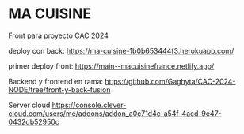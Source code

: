 # MA CUISINE


Front para proyecto CAC 2024


deploy con back:
https://ma-cuisine-1b0b653444f3.herokuapp.com/

primer deploy front:
https://main--macuisinefrance.netlify.app/

Backend y frontend en rama: https://github.com/Gaghyta/CAC-2024-NODE/tree/front-y-back-fusion

Server cloud
https://console.clever-cloud.com/users/me/addons/addon_a0c71d4c-a54f-4acd-9e47-0432db52950c